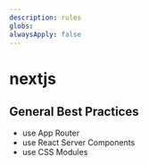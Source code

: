 ```yaml
---
description: rules
globs: 
alwaysApply: false
---
```


# nextjs

## General Best Practices

- use App Router
- use React Server Components
- use CSS Modules
